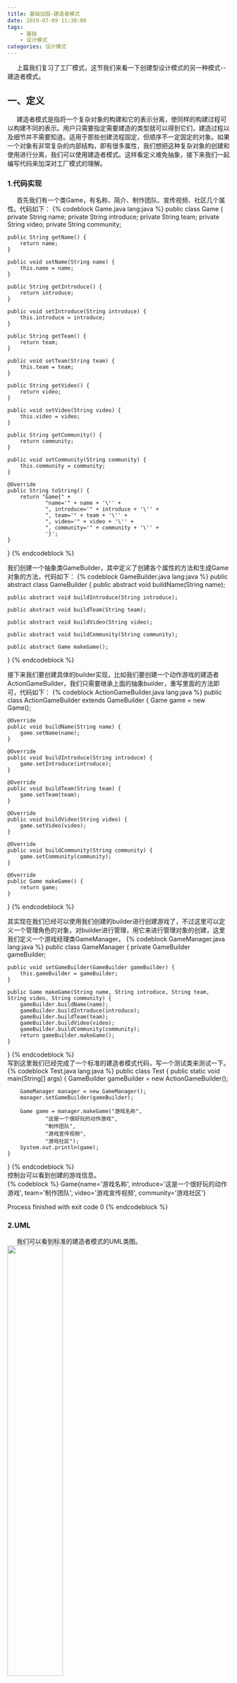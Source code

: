 ```yaml
---
title: 基础加固-建造者模式
date: 2019-07-09 11:30:00
tags: 
    - 基础
    - 设计模式
categories: 设计模式
---
```

&ensp;&ensp;&ensp;上篇我们复习了工厂模式，这节我们来看一下创建型设计模式的另一种模式--建造者模式。  
## 一、定义  
&ensp;&ensp;&ensp;建造者模式是指将一个复杂对象的构建和它的表示分离，使同样的构建过程可以构建不同的表示。用户只需要指定需要建造的类型就可以得到它们，建造过程以及细节并不需要知道。适用于那些创建流程固定，但顺序不一定固定的对象。如果一个对象有非常复杂的内部结构，即有很多属性，我们想把这种复杂对象的创建和使用进行分离，我们可以使用建造者模式。这样看定义难免抽象，接下来我们一起编写代码来加深对工厂模式的理解。
### 1.代码实现
&ensp;&ensp;&ensp;首先我们有一个类Game，有名称、简介、制作团队、宣传视频、社区几个属性。代码如下：
{% codeblock Game.java lang:java %}
public class Game {
    private String name;
    private String introduce;
    private String team;
    private String video;
    private String community;

    public String getName() {
        return name;
    }

    public void setName(String name) {
        this.name = name;
    }

    public String getIntroduce() {
        return introduce;
    }

    public void setIntroduce(String introduce) {
        this.introduce = introduce;
    }

    public String getTeam() {
        return team;
    }

    public void setTeam(String team) {
        this.team = team;
    }

    public String getVideo() {
        return video;
    }

    public void setVideo(String video) {
        this.video = video;
    }

    public String getCommunity() {
        return community;
    }

    public void setCommunity(String community) {
        this.community = community;
    }

    @Override
    public String toString() {
        return "Game{" +
                "name='" + name + '\'' +
                ", introduce='" + introduce + '\'' +
                ", team='" + team + '\'' +
                ", video='" + video + '\'' +
                ", community='" + community + '\'' +
                '}';
    }
}
{% endcodeblock %}  

我们创建一个抽象类GameBuilder，其中定义了创建各个属性的方法和生成Game对象的方法，代码如下：
{% codeblock GameBuilder.java lang:java %}
public abstract class GameBuilder {
    public abstract void buildName(String name);

    public abstract void buildIntroduce(String introduce);

    public abstract void buildTeam(String team);

    public abstract void buildVideo(String video);

    public abstract void buildCommunity(String community);

    public abstract Game makeGame();
}
{% endcodeblock %}  

接下来我们要创建具体的builder实现，比如我们要创建一个动作游戏的建造者ActionGameBuilder，我们只需要继承上面的抽象builder，重写里面的方法即可，代码如下：
{% codeblock ActionGameBuilder.java lang:java %}
public class ActionGameBuilder extends GameBuilder {
    Game game = new Game();

    @Override
    public void buildName(String name) {
        game.setName(name);
    }

    @Override
    public void buildIntroduce(String introduce) {
        game.setIntroduce(introduce);
    }

    @Override
    public void buildTeam(String team) {
        game.setTeam(team);
    }

    @Override
    public void buildVideo(String video) {
        game.setVideo(video);
    }

    @Override
    public void buildCommunity(String community) {
        game.setCommunity(community);
    }

    @Override
    public Game makeGame() {
        return game;
    }
}
{% endcodeblock %}  

其实现在我们已经可以使用我们创建的builder进行创建游戏了，不过这里可以定义一个管理角色的对象，对builder进行管理，用它来进行管理对象的创建，这里我们定义一个游戏经理类GameManager。
{% codeblock GameManager.java lang:java %}
public class GameManager {
    private GameBuilder gameBuilder;

    public void setGameBuilder(GameBuilder gameBuilder) {
        this.gameBuilder = gameBuilder;
    }

    public Game makeGame(String name, String introduce, String team, String video, String community) {
        gameBuilder.buildName(name);
        gameBuilder.buildIntroduce(introduce);
        gameBuilder.buildTeam(team);
        gameBuilder.buildVideo(video);
        gameBuilder.buildCommunity(community);
        return gameBuilder.makeGame();
    }

}
{% endcodeblock %}   
写到这里我们已经完成了一个标准的建造者模式代码，写一个测试类来测试一下。
{% codeblock Test.java lang:java %}
public class Test {
    public static void main(String[] args) {
        GameBuilder gameBuilder = new ActionGameBuilder();

        GameManager manager = new GameManager();
        manager.setGameBuilder(gameBuilder);

        Game game = manager.makeGame("游戏名称",
                "这是一个很好玩的动作游戏",
                "制作团队",
                "游戏宣传视频",
                "游戏社区");
        System.out.println(game);
    }
}
{% endcodeblock %}   
控制台可以看到创建的游戏信息。  
{% codeblock %}
Game{name='游戏名称', introduce='这是一个很好玩的动作游戏', team='制作团队', video='游戏宣传视频', community='游戏社区'}

Process finished with exit code 0
{% endcodeblock %}   

### 2.UML  
&ensp;&ensp;&ensp;我们可以看到标准的建造者模式的UML类图。  
<img src="https://hexo-rxy.oss-cn-beijing.aliyuncs.com/design_pattern/BuilderStandardUML.png" width="50%" height="50%">   
我们测试时通过游戏经理和动作游戏建造者创建了含有较多属性的游戏类，并不关心创建的过程和顺序，有很好的封装性，使创建和使用分离，并且有很好的扩展性，建造类之间独立，在一定程度上解耦。




